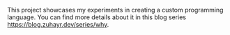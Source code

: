This project showcases my experiments in creating a custom programming language. You can find more details about it in this blog series https://blog.zuhayr.dev/series/why.
